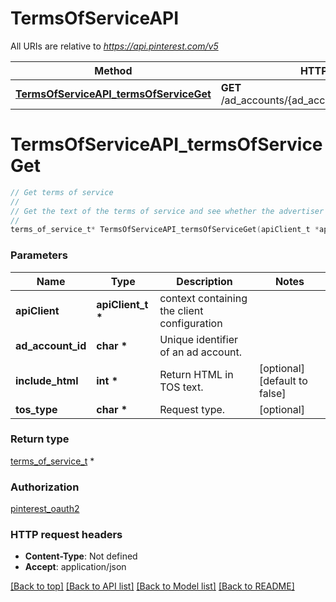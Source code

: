 # TermsOfServiceAPI

All URIs are relative to *https://api.pinterest.com/v5*

Method | HTTP request | Description
------------- | ------------- | -------------
[**TermsOfServiceAPI_termsOfServiceGet**](TermsOfServiceAPI.md#TermsOfServiceAPI_termsOfServiceGet) | **GET** /ad_accounts/{ad_account_id}/terms_of_service | Get terms of service


# **TermsOfServiceAPI_termsOfServiceGet**
```c
// Get terms of service
//
// Get the text of the terms of service and see whether the advertiser has accepted the terms of service.
//
terms_of_service_t* TermsOfServiceAPI_termsOfServiceGet(apiClient_t *apiClient, char *ad_account_id, int *include_html, char *tos_type);
```

### Parameters
Name | Type | Description  | Notes
------------- | ------------- | ------------- | -------------
**apiClient** | **apiClient_t \*** | context containing the client configuration |
**ad_account_id** | **char \*** | Unique identifier of an ad account. | 
**include_html** | **int \*** | Return HTML in TOS text. | [optional] [default to false]
**tos_type** | **char \*** | Request type. | [optional] 

### Return type

[terms_of_service_t](terms_of_service.md) *


### Authorization

[pinterest_oauth2](../README.md#pinterest_oauth2)

### HTTP request headers

 - **Content-Type**: Not defined
 - **Accept**: application/json

[[Back to top]](#) [[Back to API list]](../README.md#documentation-for-api-endpoints) [[Back to Model list]](../README.md#documentation-for-models) [[Back to README]](../README.md)

